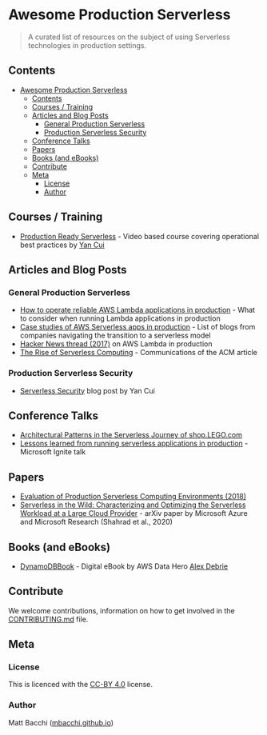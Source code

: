 # Awesome Production Serverless

> A curated list of resources on the subject of using Serverless technologies in production settings.

## Contents
- [Awesome Production Serverless](#awesome-production-serverless)
  - [Contents](#contents)
  - [Courses / Training](#courses--training)
  - [Articles and Blog Posts](#articles-and-blog-posts)
    - [General Production Serverless](#general-production-serverless)
    - [Production Serverless Security](#production-serverless-security)
  - [Conference Talks](#conference-talks)
  - [Papers](#papers)
  - [Books (and eBooks)](#books-and-ebooks)
  - [Contribute](#contribute)
  - [Meta](#meta)
    - [License](#license)
    - [Author](#author)

## Courses / Training
- [Production Ready Serverless](https://productionreadyserverless.com/) - Video based course covering operational best practices by [Yan Cui](https://theburningmonk.com/)

## Articles and Blog Posts
### General Production Serverless
- [How to operate reliable AWS Lambda applications in production](https://www.concurrencylabs.com/blog/how-to-operate-aws-lambda/) - What to consider when running Lambda applications in production
- [Case studies of AWS Serverless apps in production](https://winterwindsoftware.com/real-world-serverless-case-studies/) - List of blogs from companies navigating the transition to a serverless model
- [Hacker News thread (2017)](https://news.ycombinator.com/item?id=14601809) on AWS Lambda in production
- [The Rise of Serverless Computing](https://cacm.acm.org/magazines/2019/12/241054-the-rise-of-serverless-computing/fulltext) - Communications of the ACM article

### Production Serverless Security
- [Serverless Security](https://theburningmonk.com/2017/08/many-faced-threats-to-serverless-security/) blog post by Yan Cui

## Conference Talks
- [Architectural Patterns in the Serverless Journey of shop.LEGO.com](https://www.youtube.com/watch?v=tK6df3IJcgc)
- [Lessons learned from running serverless applications in production](https://azure.microsoft.com/en-us/resources/videos/ignite-2018-lessons-learned-from-running-serverless-applications-in-production/) - Microsoft Ignite talk

## Papers
- [Evaluation of Production Serverless Computing Environments (2018)](https://www.researchgate.net/publication/324362882_Evaluation_of_Production_Serverless_Computing_Environments)
- [Serverless in the Wild: Characterizing and Optimizing the Serverless Workload at a Large Cloud Provider](https://arxiv.org/abs/2003.03423) - arXiv paper by Microsoft Azure and Microsoft Research (Shahrad et al., 2020)

## Books (and eBooks)
- [DynamoDBBook](https://www.dynamodbbook.com/) - Digital eBook by AWS Data Hero [Alex Debrie](https://www.alexdebrie.com/)

## Contribute
We welcome contributions, information on how to get involved in the [CONTRIBUTING.md](CONTRIBUTING.md) file.

## Meta

### License
This is licenced with the [CC-BY 4.0](LICENSE) license.

### Author
Matt Bacchi ([mbacchi.github.io](https://mbacchi.github.io))
